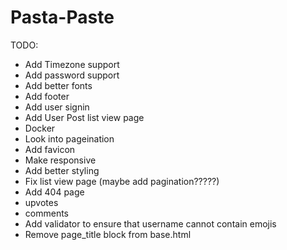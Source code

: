 # Pasta-Paste
TODO:
* Add Timezone support
* Add password support
* Add better fonts
* Add footer
* Add user signin
* Add User Post list view page
* Docker
* Look into pageination
* Add favicon
* Make responsive
* Add better styling
* Fix list view page (maybe add pagination?????)
* Add 404 page
* upvotes
* comments
* Add validator to ensure that username cannot contain emojis
* Remove page_title block from base.html
